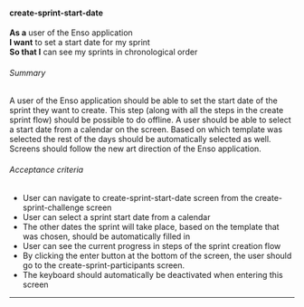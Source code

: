#### create-sprint-start-date
**As a** user of the Enso application <br />
**I want** to set a start date for my sprint <br />
**So that I** can see my sprints in chronological order

###### Summary
A user of the Enso application should be able to set the start date of the sprint they want to create. This step (along with all the steps in the create sprint flow) should be possible to do offline. A user should be able to select a start date from a calendar on the screen. Based on which template was selected the rest of the days should be automatically selected as well. Screens should follow the new art direction of the Enso application.

###### Acceptance criteria
- User can navigate to create-sprint-start-date screen from the create-sprint-challenge screen
- User can select a sprint start date from a calendar
- The other dates the sprint will take place, based on the template that was chosen, should be automatically filled in
- User can see the current progress in steps of the sprint creation flow
- By clicking the enter button at the bottom of the screen, the user should go to the create-sprint-participants screen.
- The keyboard should automatically be deactivated when entering this screen

---
